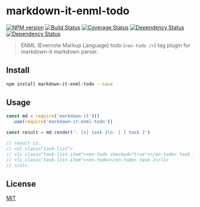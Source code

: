 # markdown-it-enml-todo

[![NPM version][npm-image]][npm-url]
[![Build Status][build-image]][build-url]
[![Coverage Status][coverage-image]][coverage-url]
[![Dependency Status][david-image]][david-url]
[![Dependency Status][david-dev-image]][david-dev-url]

[npm-image]: https://img.shields.io/npm/v/markdown-it-enml-todo.svg
[npm-url]: https://npmjs.org/package/markdown-it-enml-todo
[build-image]: https://travis-ci.org/akuma/markdown-it-enml-todo.svg?branch=master
[build-url]: https://travis-ci.org/akuma/markdown-it-enml-todo
[coverage-image]: https://coveralls.io/repos/github/akuma/markdown-it-enml-todo/badge.svg?branch=master
[coverage-url]: https://coveralls.io/github/akuma/markdown-it-enml-todo?branch=master
[david-image]: https://david-dm.org/akuma/markdown-it-enml-todo.svg
[david-url]: https://david-dm.org/akuma/markdown-it-enml-todo
[david-dev-image]: https://david-dm.org/akuma/markdown-it-enml-todo/dev-status.svg
[david-dev-url]: https://david-dm.org/akuma/markdown-it-enml-todo#info=devDependencies

> ENML (Evernote Markup Language) todo (`<en-todo />`) tag plugin for markdown-it markdown parser.

## Install

```bash
npm install markdown-it-enml-todo --save
```

## Usage

```js
const md = require('markdown-it')()
  .use(require('markdown-it-enml-todo'))

const result = md.render('- [x] task 1\n- [ ] task 2')

// result is:
// <ul class="task-list">
// <li class="task-list-item"><en-todo checked="true"></en-todo> task 1</li>
// <li class="task-list-item"><en-todo></en-todo> task 2</li>
// </ul>
```

## License

[MIT](LICENSE)
